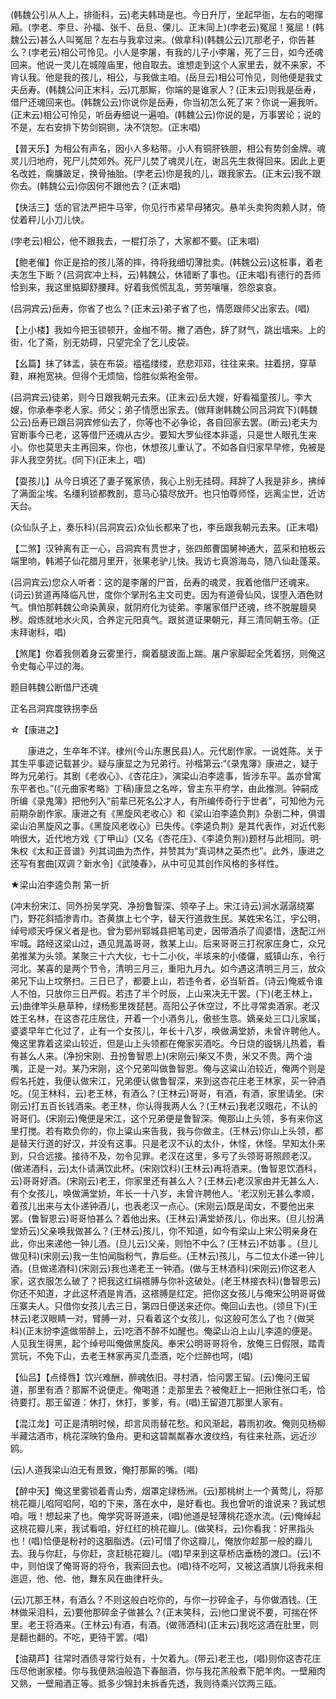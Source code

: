 <!-- { "loadSidebar": true } -->
(韩魏公引从人上，排衙科，云)老夫韩琦是也。今日升厅，坐起早衙，左右的喝撺厢。(孛老、李旦、孙福、张千、岳旦、傈儿、正末同上)(孛老云)冤屈！冤屈！(韩魏公云)甚么人叫冤屈？左右与我拿过来。(做拿科)(韩魏公云)兀那老子，你告甚么？(孛老云)相公可怜见。小人是李屠，有我的儿子小李屠，死了三日，如今还魂回来。他说一灵儿在城隍庙里，他自取去。谁想走到这个人家里去，就不来家，不肯认我。他是我的孩儿，相公，与我做主咱。(岳旦云)相公可怜见，则他便是我丈夫岳寿。(韩魏公问正末科，云)兀那厮，你端的是谁家人？(正末云)则我是岳寿，借尸还魂回来也。(韩魏公云)你说你是岳寿，你当初怎么死了来？你说一遍我听。(正末云)相公可怜见，听岳寿细说一遍咱。(韩魏公云)你说的是，万事罢论；说的不是，左右安排下势剑铜铡，决不饶恕。(正末唱)

【普天乐】为相公有声名，因小人多粘带。小人有铜肝铁胆，相公有势剑金牌。魂灵儿归地府，死尸儿焚郊外。死尸儿焚了魂灵儿在，谢吕先生救得回来。因此上更名改姓，瘸膁跛足，换骨抽胎。(孛老云)你是我的儿，跟我家去。(正末云)我不跟你去。(韩魏公云)你因何不跟他去？(正末唱)

【快活三】恁的官法严把牛马宰，你见行市紧早母猪灾。悬羊头卖狗肉赖人财，倚仗着秤儿小刀儿快。

(孛老云)相公，他不跟我去，一棍打杀了，大家都不要。(正末唱)

【鲍老催】你正是拾的孩儿落的摔，待将我细切薄批卖。(韩魏公云)这桩事，着老夫怎生下断？(吕洞宾冲上科，云)韩魏公，休错断了事也。(正末唱)有德行的吾师恰到来，我这里掂脚舒腰拜。好着我慌慌乱乱，劳劳嚷嚷，怨怨哀哀。

(吕洞宾云)岳寿，你省了也么？(正末云)弟子省了也，情愿跟师父出家去。(唱)

【上小楼】我如今把玉锁顿开，金枷不带。撇了酒色，辞了财气，跳出墙来。上的街，化了斋，别无妨碍，只望完全了乞儿皮袋。

【幺篇】抹了钵盂，装在布袋。褴褴缕缕，悲悲邓邓，往往来来。拄着拐，穿草鞋，麻袍宽袂。但得个无烦恼，恰胜似紫袍金带。

(吕洞宾云)徒弟，则今日跟我朝元去来。(正末云)岳大嫂，好看福童孩儿。李大嫂，你承奉李老人家。师父；弟子情愿出家去。(做拜谢韩魏公同吕洞宾下)(韩魏公云)岳寿已跟吕洞宾修仙去了，你等也不必争论，各自回家去罢。(断云)老夫为官断事今已老，这等借尸还魂从古少。要知大罗仙径本非遥，只是世人眼孔生来小。你也莫思夫主再回来，你也，休想孩儿重认了。不如各自归家早早修，免被是非人我空劳扰。(同下)(正末上，唱)

【耍孩儿】从今日填还了妻子冤家债，我心上别无挂碍。拜辞了人我是非乡，拂绰了满面尘埃。名缰利锁都教剖，意马心猿尽放开。也只怕尊师怪，远离尘世，近访天台。

(众仙队子上，奏乐科)(吕洞宾云)众仙长都来了也，李岳跟我朝元去来。(正末唱)

【二煞】汉钟离有正一心，吕洞宾有贯世才，张四郎曹国舅神通大，蓝采和拍板云端里响，韩湘子仙花腊月里开，张果老驴儿快。我访七真游海岛，随八仙赴蓬莱。

(吕洞宾云)您众人听者：这的是李屠的尸首，岳寿的魂灵，我着他借尸还魂来。(词云)贫道再降临凡世，度你个掌刑名主文司吏。因为有道骨仙风，误堕入酒色财气。惧怕那韩魏公命染黄泉，就阴府化为徒弟。李屠家借尸还魂，终不脱腥膻臭秽。煅炼就地水火风，合养定元阳真气。跟贫道证果朝元，拜三清同朝玉帝。(正末拜谢科，唱)

【煞尾】你着我侧着身云雾里行，瘸着腿波面上踹。屠户家脚起全凭着拐，则俺这令史每心平过的海。

题目韩魏公断借尸还魂

正名吕洞宾度铁拐李岳
　

☆【康进之】
 
　　康进之，生卒年不详。棣州(今山东惠民县)人。元代剧作家。一说姓陈。关于其生平事迹记载甚少。疑与康显之为兄弟行。孙楷第云:“《录鬼簿》康进之，疑于晔为兄弟行。其剧《老收心》、《杏花庄》，演梁山泊李逵事，皆涉东平。盖亦曾寓东平者也。”(《元曲家考略》丁稿)康显之名哗，曾主东平府学，由此推测。钟嗣成所编《录鬼簿》把他列入“前辈已死名公才人，有所编传奇行于世者”，可知他为元前期杂剧作家。康进之有《黑旋风老收心》和《梁山泊李逵负荆》杂剧二种，俱谱梁山泊黑旋风之事。《黑旋风老收心》已失传。《李逵负荆》是其代表作，对近代影响很大，近代地方戏《丁甲山》(又名《杏花庄》、《李逵负荆》)题材与此相同。明·朱权《太和正音谱》列其词曲为杰作，并赞其为“真词林之英杰也”。此外，康进之还写有套曲[双调？新水令]《武陵春》，从中可见其创作风格的多样性。 

★梁山泊李逵负荆
第一折

(冲末扮宋江、同外扮吴学究、净扮鲁智深、领卒子上。宋江诗云)涧水潺潺绕寨门，野花斜插渗青巾。杏黄旗上七个字，替天行道救生民。某姓宋名江，宇公明，绰号顺天呼保义者是也。曾为郓州郓城县把笔司吏，因带酒杀了阎婆惜，迭配江州牢城。路经这梁山过，遇见晁盖哥哥，救某上山。后来哥哥三打祝家庄身亡，众兄弟推某为头领。某聚三十六大伙，七十二小伙，半垓来的小偻儸，威镇山东，令行河北。某喜的是两个节令，清明三月三，重阳九月九。如今遇这清明三月三，放众弟兄下山上坟祭扫。三日已了，都要上山，若违令者，必当斩首。(诗云)俺威令谁人不怕，只放你三日严假。若违了半个时辰，上山来决无干罢。(下)(老王林上，云)曲律竿头悬草种，绿杨影里拨琵琶。高阳公子休空过，不比寻常卖酒家。老汉姓王名林，在这杏花庄居住，开着一个小酒务儿，傲些生意。嫡亲处三口儿家属，婆婆早年亡化过了，止有一个女孩儿，年长十八岁，唤做满堂娇，未曾许聘他人。俺这里靠着这梁山较近，但是山上头领都在俺家买酒吃。今日烧的镟锅儿热着，看有甚么人来。(净扮宋刚、丑扮鲁智恩上)(宋刚云)柴又不贵，米又不贵。两个油嘴，正是一对。某乃宋刚，这个兄弟叫做鲁智恩。俺与这粱山泊较近，俺两个则是假名托姓，我便认做宋江，兄弟便认做鲁智深，来到这杏花庄老王林家，买一钟酒吃。(见王林科，云)老王林，有酒么？(王林云)哥哥，有酒，有酒，家里请坐。(宋刚云)打五百长钱酒来。老王林，你认得我两人么？(王林云)我老汉眼花，不认的哥哥们。(宋刚云)俺便是宋江，这个兄弟便是鲁智深。俺那山上头领，多有来你这里打搅。若有欺负你的，你上粱山来告我，我与你做主。(王林云)你山上头领，都是替天行道的好汉，并没有这事。只是老汉不认的太仆，休怪，休怪。早知太仆来到，只合远接。接待不及，勿令见罪。老汉在这里，多亏了头领哥哥照顾老汉。(做递酒科，云)太仆请满饮此杯。(宋刚饮科)(王林云)再将酒来。(鲁智恩饮酒科，云)哥哥好酒。(宋刚云)老王，你家里还有甚么人？(王林云)老汉家由并无甚么人．有个女孩儿，唤做满堂娇，年长一十八岁，未曾许聘他人。'老汉别无甚么孝顺，着孩儿出来与太仆递钟酒儿，也表老汉一点心。(宋刚云)既是闺女，不要他出来罢。(鲁智恩云)哥哥怕甚么？着他出来。(王林云)满堂娇孩儿，你出来。(旦儿扮满堂娇云)父亲唤我做甚么？(王林云)孩儿，你不知道，如今有梁山上宋公明亲身在此，你出来递他一钟儿酒。(旦儿云)父亲，则怕不中么？(王林云)不妨事
。(旦儿做见科)(宋刚云)我一生怕闻脂粉气，靠后些。(王林云)孩儿，与二位太仆递一钟儿酒。(旦做递酒科)(宋刚云)我也递老王一钟酒。(做与王林酒科)(宋刚云)你这老人家，这衣服怎么破了？把我这红绢褡膊与你补这破处。(老王林接衣科)(鲁智恩云)你还不知道，才此这杯酒是肯酒，这褡膊是红定。把你这女孩儿与俺宋公明哥哥做压寨夫人。只借你女孩儿去三日，第四日便送来还你。俺回山去也。(领旦下)(王林云)老汉眼睛一对，臂膊一对，只看着这个女孩儿，似这般可怎么了也？(做哭科)(正末扮李逵做带醉上，云)吃酒不醉不如醒也。俺梁山泊上山儿李逵的便是。人见我生得黑，起个绰号叫俺做黑旋风。奉宋公明哥哥将令，放俺三日假限，踏青赏玩，不免下山，去老王林家再买几壶酒，吃个烂醉也呵，(唱)

【仙吕】【点绛唇】饮兴难酬，醉魂依旧。寻村酒，恰问罢王留。(云)俺问王留道，那里有酒？那厮不说便走。俺喝道：走那里去？被俺赶上一把揪住张口毛，恰待要打。那王留道：休打，休打，爹爹，有。(唱)王留道兀那里人家有。

【混江龙】可正是清明时候，却言风雨替花愁。和风渐起，暮雨初收。俺则见杨柳半藏沽酒市，桃花深映钓鱼舟。更和这碧粼粼春水波纹绉，有往来社燕，远近沙鸥。

(云)人道我梁山泊无有景致，俺打那厮的嘴。(唱)

【醉中天】俺这里雾锁着青山秀，烟罩定绿杨洲。(云)那桃树上一个黄莺儿，将那桃花瓣儿啗阿啗阿，啗的下来，落在水中，是好看也。我也曾听的谁说来？我试想咱。哦！想起来了也。俺学究哥哥道来，(唱)他道是轻薄桃花逐水流。(云)俺绰起这桃花瓣儿来，我试看咱，好红红的桃花瓣儿。(做笑科，云)你看我：好黑指头也！(唱)恰便是粉衬的这胭脂透。(云)可惜了你这瓣儿，俺放你趁那一般的瓣儿去。我与你赶，与你赶，贪赶桃花瓣儿。(唱)早来到这草桥店垂杨的渡口。(云)不中，则怕误了俺哥哥的将令，我索回去也。(唱)待不吃呵，又被这酒旗儿将我来相迤逗，他、他、他，舞东风在曲律杆头。

(云)兀那王林，有酒么？不则这般白吃你的，与你一抄碎金子，与你做酒钱。(王林做采泪科，云)要他那碎金子做甚么？(正末笑科，云)他口里说不要，可揣在怀里。老王将酒来。(王林云)有酒，有酒。(做筛酒科)(正末云)我吃这酒在肚里，则是翻也翻的。不吃，更待干罢。(唱)

【油葫芦】往常时酒债寻常行处有，十欠着九。(带云)老王也，(唱)则你这杏花庄压尽他谢家楼。你与我便熟油般造下春醅酒，你与我花羔般煮下肥羊肉。一壁厢肉又熟，一壁厢酒正等。抵多少锦封未拆香先透，我则待乘兴饮两三瓯。

